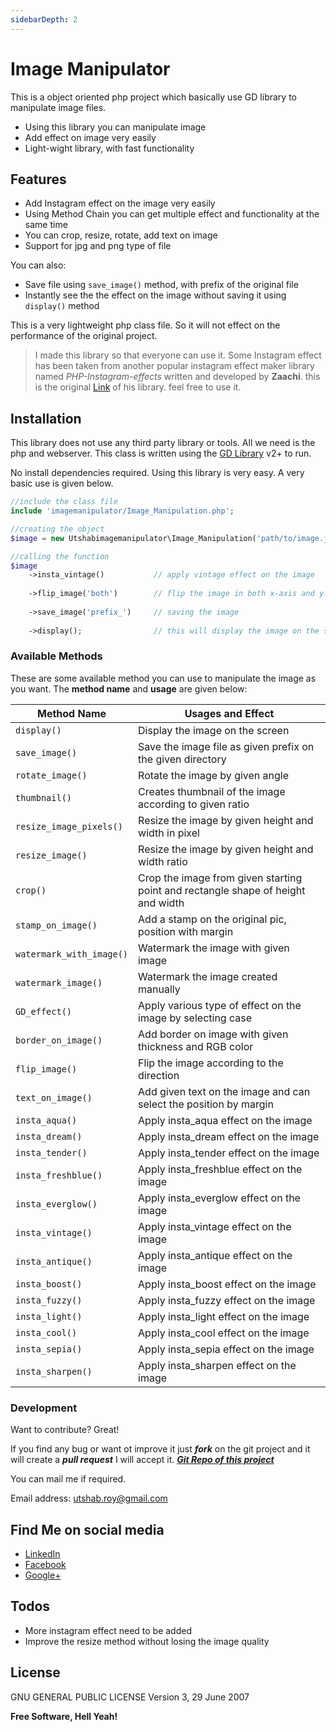 ```yaml
---
sidebarDepth: 2
---
```


# Image Manipulator


This is a object oriented php project which basically use GD library to manipulate image files. 

  - Using this library you can manipulate image
  - Add effect on image very easily
  - Light-wight library, with fast functionality

## Features

  - Add Instagram effect on the image very easily 
  - Using Method Chain you can get multiple effect and functionality at the same time 
  - You can crop, resize, rotate, add text on image 
  - Support for jpg and png type of file 


You can also:
  - Save file using `save_image()` method, with prefix of the original file
  - Instantly see the the effect on the image without saving it using `display()` method
  

This is a very lightweight php class file. So it will not effect on the performance of the original project.

> I made this library so that everyone can use it.
> Some Instagram effect has been taken from another popular 
> instagram effect maker library named *PHP-Instagram-effects*
> written and developed by **Zaachi**.
> this is the original [Link](https://github.com/zaachi/PHP-Instagram-effects) of his library.
> feel free to use it.



## Installation

This library does not use any third party library or tools. All we need is the php and webserver. This class is written using the [GD Library](http://php.net/manual/en/book.image.php) v2+ to run.

No install dependencies required. Using this library is very easy. A very basic use is given below. 


``` php
//include the class file
include 'imagemanipulator/Image_Manipulation.php';

//creating the object
$image = new Utshabimagemanipulator\Image_Manipulation('path/to/image.jpg');

//calling the function
$image
    ->insta_vintage()           // apply vintage effect on the image
    
    ->flip_image('both')        // flip the image in both x-axis and y-axis
    
    ->save_image('prefix_')     // saving the image   
    
    ->display();                // this will display the image on the screen
```



### Available Methods

These are some available method you can use to manipulate the image as you want. The **method name** and **usage** are given below:

| Method Name | Usages and Effect |
| ------ | ------ |
| `display()` | Display the image on the screen |
| `save_image()` | Save the image file as given prefix on the given directory  |
| `rotate_image()` | Rotate the image by given angle  |
| `thumbnail()` | Creates thumbnail of the image according to given ratio |
| `resize_image_pixels()` | Resize the image by given height and width in pixel |
| `resize_image()` | Resize the image by given height and width ratio |
| `crop()` | Crop the image from given starting point and rectangle shape of height and width |
| `stamp_on_image()` | Add a stamp on the original pic, position with margin |
| `watermark_with_image()` | Watermark the image with given image |
| `watermark_image()` | Watermark the image created manually |
| `GD_effect()` | Apply various type of effect on the image by selecting case |
| `border_on_image()` | Add border on image with given thickness and RGB color |
| `flip_image()` | Flip the image according to the direction |
| `text_on_image()` | Add given text on the image and can select the position by margin |
| `insta_aqua()` | Apply insta_aqua effect on the image |
| `insta_dream()` | Apply insta_dream effect on the image |
| `insta_tender()` | Apply insta_tender effect on the image |
| `insta_freshblue()` | Apply insta_freshblue effect on the image |
| `insta_everglow()` | Apply insta_everglow effect on the image |
| `insta_vintage()` | Apply insta_vintage effect on the image |
| `insta_antique()` | Apply insta_antique effect on the image |
| `insta_boost()` | Apply insta_boost effect on the image |
| `insta_fuzzy()` | Apply insta_fuzzy effect on the image |
| `insta_light()` | Apply insta_light effect on the image |
| `insta_cool()` | Apply insta_cool effect on the image |
| `insta_sepia()` | Apply insta_sepia effect on the image |
| `insta_sharpen()` | Apply insta_sharpen effect on the image |




### Development

Want to contribute? Great!

If you find any bug or want ot improve it just ***fork*** on the git project and it will create a  ***pull request*** I will accept it.
***[Git Repo of this project][gitRepo]***

You can mail me if required. 

Email address: <utshab.roy@gmail.com>


## Find Me on social media

* [LinkedIn][linkedInLink]
* [Facebook][facebookLink]
* [Google+][googlePlusLink]


## Todos

 - More instagram effect need to be added
 - Improve the resize method without losing the image quality

License
----

GNU GENERAL PUBLIC LICENSE Version 3, 29 June 2007


**Free Software, Hell Yeah!**

   [facebookLink]: <https://www.facebook.com/uutshab>
   [linkedInLink]: <https://www.linkedin.com/in/utshab-roy>
   [googlePlusLink]: <https://plus.google.com/u/0/+UtshabRoy>
   [gitRepo]: <https://github.com/utshab-roy/photoEditor_php>
   